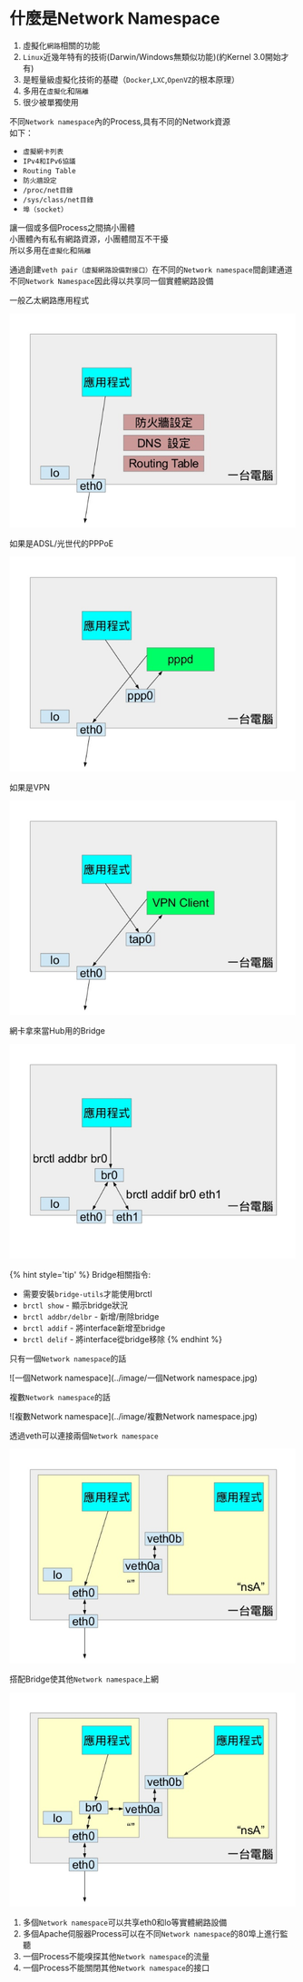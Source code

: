 # 什麼是Network Namespace

<!--sec data-title="什麼是Network namespace" data-id="1" data-nopdf="true" data-collapse=false ces-->
1. 虛擬化`網路`相關的功能
2. `Linux`近幾年特有的技術(Darwin/Windows無類似功能)(約Kernel 3.0開始才有)
3. 是輕量級虛擬化技術的基礎（`Docker`,`LXC`,`OpenVZ`的根本原理）
4. 多用在`虛擬化`和`隔離`
5. 很少被單獨使用
<!--endsec-->

<!--sec data-title="虛擬化網路相關的功能,是指哪些？" data-id="2" data-nopdf="true" data-collapse=false ces-->
不同`Network namespace`內的Process,具有不同的Network資源   
如下：   
- `虛擬網卡列表`
- `IPv4和IPv6協議`
- `Routing Table`
- `防火牆設定`
- `/proc/net目錄`
- `/sys/class/net目錄`
- `埠（socket）`
<!--endsec-->

<!--sec data-title="有什麼特性？" data-id="3" data-nopdf="true" data-collapse=false ces-->
讓一個或多個Process之間搞小團體   
小團體內有私有網路資源，小團體間互不干擾   
所以多用在`虛擬化`和`隔離`   
<!--endsec-->

<!--sec data-title="如果Network Namespace之間要互相溝通怎麼辦?" data-id="4" data-nopdf="true" data-collapse=false ces-->
通過創建`veth pair（虛擬網路設備對接口）`在不同的`Network namespace`間創建通道   
不同`Network Namespace`因此得以共享同一個實體網路設備
<!--endsec-->

<!--sec data-title="傳統沒有Network namespace前是怎樣？" data-id="5" data-nopdf="true" data-collapse=false ces-->
一般乙太網路應用程式

![一般乙太網路應用程式](../image/一般乙太網路應用程式.jpg)

如果是ADSL/光世代的PPPoE

![PPPoE](../image/PPPoE.jpg)

如果是VPN

![VPN](../image/VPN.jpg)

網卡拿來當Hub用的Bridge

![Bridge](../image/Bridge.jpg)

{% hint style='tip' %}
Bridge相關指令:
- 需要安裝`bridge-utils`才能使用brctl
- `brctl show` - 顯示bridge狀況
- `brctl addbr/delbr` - 新增/刪除bridge
- `brctl addif` - 將interface新增至bridge
- `brctl delif` - 將interface從bridge移除
{% endhint %}
<!--endsec-->

<!--sec data-title="有Network namespace後是怎樣？" data-id="6" data-nopdf="true" data-collapse=false ces-->
只有一個`Network namespace`的話   

![一個Network namespace](../image/一個Network namespace.jpg)

複數`Network namespace`的話   

![複數Network namespace](../image/複數Network namespace.jpg)

透過veth可以連接兩個`Network namespace`   

![veth](../image/veth.jpg)

搭配Bridge使其他`Network namespace`上網   

![Bridge+Network namespace](../image/Bridge_NS.jpg)

<!--endsec-->

<!--sec data-title="有什麼應用場景？" data-id="7" data-nopdf="true" data-collapse=false ces-->
1. 多個`Network namespace`可以共享eth0和lo等實體網路設備
2. 多個Apache伺服器Process可以在不同`Network namespace`的80埠上進行監聽
3. 一個Process不能嗅探其他`Network namespace`的流量
4. 一個Process不能關閉其他`Network namespace`的接口
<!--endsec-->
